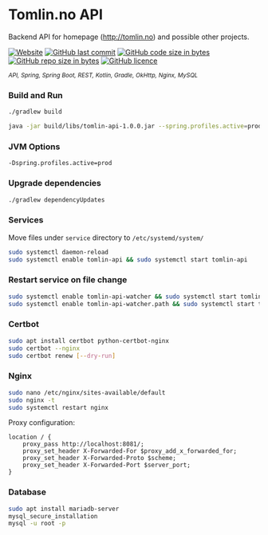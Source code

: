 # Tomlin.no API

Backend API for homepage (http://tomlin.no) and possible other projects.

[![Website](https://img.shields.io/website-up-down-green-red/https/api.tomlin.no.svg?label=api)](https://api.tomlin.no)
[![GitHub last commit](https://img.shields.io/github/last-commit/benct/tomlin-api.svg)](https://github.com/benct/tomlin-api)
[![GitHub code size in bytes](https://img.shields.io/github/languages/code-size/benct/tomlin-api.svg)](https://github.com/benct/tomlin-api)
[![GitHub repo size in bytes](https://img.shields.io/github/repo-size/benct/tomlin-api.svg)](https://github.com/benct/tomlin-api)
[![GitHub licence](https://img.shields.io/github/license/benct/tomlin-api.svg)](https://github.com/benct/tomlin-api/blob/master/LICENCE)

<sub><i>API, Spring, Spring Boot, REST, Kotlin, Gradle, OkHttp, Nginx, MySQL</i></sub>

### Build and Run
```bash
./gradlew build

java -jar build/libs/tomlin-api-1.0.0.jar --spring.profiles.active=prod
```

### JVM Options
```jvm
-Dspring.profiles.active=prod
```

### Upgrade dependencies
```bash
./gradlew dependencyUpdates
```

### Services
Move files under `service` directory to `/etc/systemd/system/`
```bash
sudo systemctl daemon-reload
sudo systemctl enable tomlin-api && sudo systemctl start tomlin-api
```

### Restart service on file change
```bash
sudo systemctl enable tomlin-api-watcher && sudo systemctl start tomlin-api-watcher
sudo systemctl enable tomlin-api-watcher.path && sudo systemctl start tomlin-api-watcher.path
```

### Certbot
```bash
sudo apt install certbot python-certbot-nginx
sudo certbot --nginx
sudo certbot renew [--dry-run]
```

### Nginx
```bash
sudo nano /etc/nginx/sites-available/default
sudo nginx -t
sudo systemctl restart nginx
```

Proxy configuration:
```
location / {
    proxy_pass http://localhost:8081/;
    proxy_set_header X-Forwarded-For $proxy_add_x_forwarded_for;
    proxy_set_header X-Forwarded-Proto $scheme;
    proxy_set_header X-Forwarded-Port $server_port;
}
```

### Database
```bash
sudo apt install mariadb-server
mysql_secure_installation
mysql -u root -p
```
